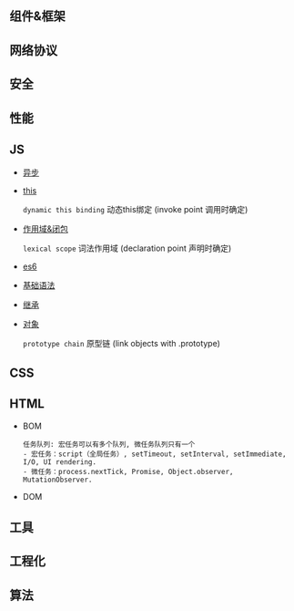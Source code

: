 ## 组件&框架
## 网络协议
## 安全
## 性能
## JS
    
- [异步](./async.md)
- [this](./this.md)

    `dynamic this binding` 动态this绑定 (invoke point 调用时确定)
- [作用域&闭包](./scope&closures.md)
      
    `lexical scope` 词法作用域 (declaration point 声明时确定)
- [es6](./es6.md)
- [基础语法](./grammars.md)
- [继承](./inheritance.md)
- [对象](./object.md) 
  
    `prototype chain` 原型链 (link objects with .prototype)


## CSS
## HTML
- BOM

      任务队列: 宏任务可以有多个队列, 微任务队列只有一个
      - 宏任务：script（全局任务）, setTimeout, setInterval, setImmediate, I/O, UI rendering.
      - 微任务：process.nextTick, Promise, Object.observer, MutationObserver.
- DOM
   

## 工具
## 工程化
## 算法



